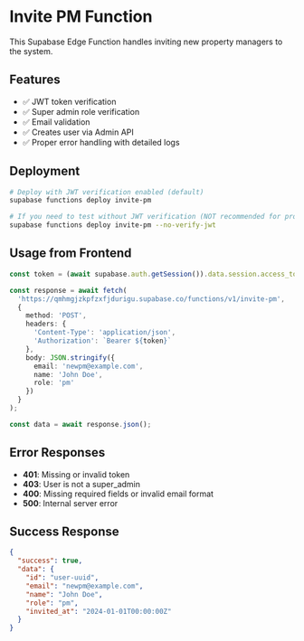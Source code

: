 # Invite PM Function

This Supabase Edge Function handles inviting new property managers to the system.

## Features

- ✅ JWT token verification
- ✅ Super admin role verification
- ✅ Email validation
- ✅ Creates user via Admin API
- ✅ Proper error handling with detailed logs

## Deployment

```bash
# Deploy with JWT verification enabled (default)
supabase functions deploy invite-pm

# If you need to test without JWT verification (NOT recommended for production)
supabase functions deploy invite-pm --no-verify-jwt
```

## Usage from Frontend

```typescript
const token = (await supabase.auth.getSession()).data.session.access_token;

const response = await fetch(
  'https://qmhmgjzkpfzxfjdurigu.supabase.co/functions/v1/invite-pm',
  {
    method: 'POST',
    headers: {
      'Content-Type': 'application/json',
      'Authorization': `Bearer ${token}`
    },
    body: JSON.stringify({
      email: 'newpm@example.com',
      name: 'John Doe',
      role: 'pm'
    })
  }
);

const data = await response.json();
```

## Error Responses

- **401**: Missing or invalid token
- **403**: User is not a super_admin
- **400**: Missing required fields or invalid email format
- **500**: Internal server error

## Success Response

```json
{
  "success": true,
  "data": {
    "id": "user-uuid",
    "email": "newpm@example.com",
    "name": "John Doe",
    "role": "pm",
    "invited_at": "2024-01-01T00:00:00Z"
  }
}
```
